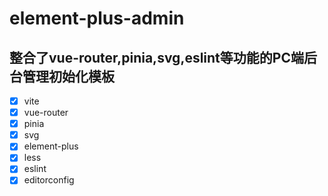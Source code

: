 # element-plus-admin
## 整合了vue-router,pinia,svg,eslint等功能的PC端后台管理初始化模板
- [x] vite
- [x] vue-router
- [x] pinia
- [x] svg
- [x] element-plus
- [x] less
- [x] eslint
- [x] editorconfig
